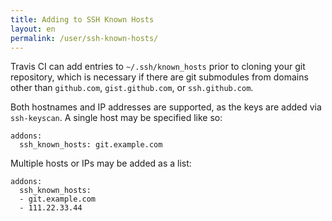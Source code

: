 ```yaml
---
title: Adding to SSH Known Hosts
layout: en
permalink: /user/ssh-known-hosts/
---
```

<div id="toc">
</div>

Travis CI can add entries to `~/.ssh/known_hosts` prior to cloning
your git repository, which is necessary if there are git submodules
from domains other than `github.com`, `gist.github.com`, or
`ssh.github.com`.


Both hostnames and IP addresses are supported, as the keys are
added via `ssh-keyscan`.  A single host may be specified like so:

    addons:
      ssh_known_hosts: git.example.com


Multiple hosts or IPs may be added as a list:

    addons:
      ssh_known_hosts:
      - git.example.com
      - 111.22.33.44
